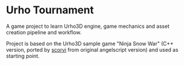 # Urho Tournament

A game project to learn Urho3D engine, game mechanics and asset creation pipeline and workflow.  

Project is based on the Urho3D sample game "Ninja Snow War" (C++ version, ported  by [scorvi] from original angelscript version) and used as starting point.

[scorvi]: <https://github.com/scorvi/Urho3DSamples>